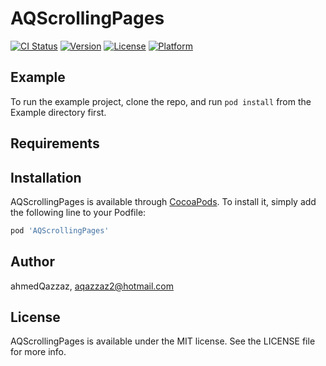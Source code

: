 # AQScrollingPages

[![CI Status](https://img.shields.io/travis/ahmedQazzaz/AQScrollingPages.svg?style=flat)](https://travis-ci.org/ahmedQazzaz/AQScrollingPages)
[![Version](https://img.shields.io/cocoapods/v/AQScrollingPages.svg?style=flat)](https://cocoapods.org/pods/AQScrollingPages)
[![License](https://img.shields.io/cocoapods/l/AQScrollingPages.svg?style=flat)](https://cocoapods.org/pods/AQScrollingPages)
[![Platform](https://img.shields.io/cocoapods/p/AQScrollingPages.svg?style=flat)](https://cocoapods.org/pods/AQScrollingPages)

## Example

To run the example project, clone the repo, and run `pod install` from the Example directory first.

## Requirements

## Installation

AQScrollingPages is available through [CocoaPods](https://cocoapods.org). To install
it, simply add the following line to your Podfile:

```ruby
pod 'AQScrollingPages'
```

## Author

ahmedQazzaz, aqazzaz2@hotmail.com

## License

AQScrollingPages is available under the MIT license. See the LICENSE file for more info.
